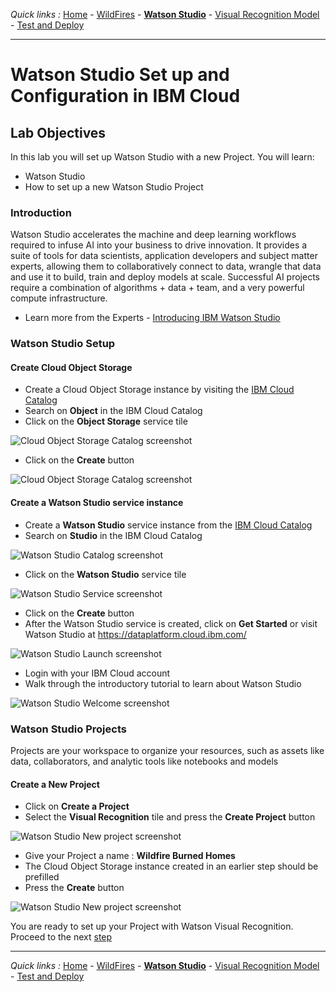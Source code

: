 *Quick links :*
[Home](/README.md) - [WildFires](WILDFIRES.md) - [**Watson Studio**](STUDIO.md) - [Visual Recognition Model](VISRECO.md) - [Test and Deploy](VRMTEST.md)
***

# Watson Studio Set up and Configuration in IBM Cloud

## Lab Objectives

In this lab you will set up Watson Studio with a new Project.  You will learn:

- Watson Studio
- How to set up a new Watson Studio Project

### Introduction

Watson Studio accelerates the machine and deep learning workflows required to infuse AI into your business to drive innovation. It provides a suite of tools for data scientists, application developers and subject matter experts, allowing them to collaboratively connect to data, wrangle that data and use it to build, train and deploy models at scale. Successful AI projects require a combination of algorithms + data + team, and a very powerful compute infrastructure.

- Learn more from the Experts - [Introducing IBM Watson Studio](https://medium.com/ibm-watson/introducing-ibm-watson-studio-e93638f0bb47)

### Watson Studio Setup

#### Create **Cloud Object Storage**

- Create a Cloud Object Storage instance by visiting the [IBM Cloud Catalog](https://console.bluemix.net/catalog/?search=object)
- Search on **Object** in the IBM Cloud Catalog
- Click on the **Object Storage** service tile

![Cloud Object Storage Catalog screenshot](../screenshots/CloudObjectStorage-Catalog.png)

- Click on the **Create** button

![Cloud Object Storage Catalog screenshot](../screenshots/CloudObjectStorage-Service.png)

#### Create a Watson Studio service instance

- Create a **Watson Studio** service instance from the [IBM Cloud Catalog](https://console.bluemix.net/catalog/?search=studio)
- Search on **Studio** in the IBM Cloud Catalog

![Watson Studio Catalog screenshot](../screenshots/WatsonStudio-Catalog.png)

- Click on the **Watson Studio** service tile

![Watson Studio Service screenshot](../screenshots/WatsonStudio-Service.png)

- Click on the **Create** button
- After the Watson Studio service is created, click on **Get Started** or visit Watson Studio at <https://dataplatform.cloud.ibm.com/>

![Watson Studio Launch screenshot](../screenshots/WatsonStudio-Launch.png)

- Login with your IBM Cloud account
- Walk through the introductory tutorial to learn about Watson Studio

![Watson Studio Welcome screenshot](../screenshots/WatsonStudio-Welcome.png)

### Watson Studio Projects

Projects are your workspace to organize your resources, such as assets like data, collaborators, and analytic tools like notebooks and models

#### Create a New Project

- Click on **Create a Project**
- Select the **Visual Recognition** tile and press the **Create Project** button

![Watson Studio New project screenshot](../screenshots/WatsonStudio-NewProject-Tiles.png)

- Give your Project a name : **Wildfire Burned Homes**
- The Cloud Object Storage instance created in an earlier step should be prefilled
- Press the **Create** button

![Watson Studio New project screenshot](screenshots/WatsonStudio-NewProject.png)

You are ready to set up your Project with Watson Visual Recognition. Proceed to the next [step](VISRECO.md)

***
*Quick links :*
[Home](/README.md) - [WildFires](WILDFIRES.md) - [**Watson Studio**](STUDIO.md) - [Visual Recognition Model](VISRECO.md) - [Test and Deploy](VRMTEST.md)
